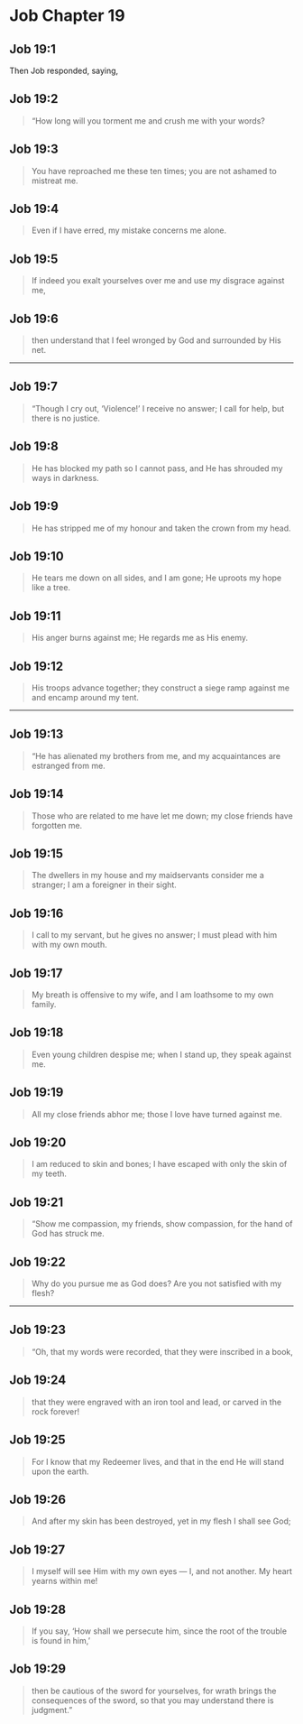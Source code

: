 # Job Chapter 19

## Job 19:1

Then Job responded, saying,

## Job 19:2

> “How long will you torment me
> and crush me with your words?

## Job 19:3

> You have reproached me these ten times;
> you are not ashamed to mistreat me.

## Job 19:4

> Even if I have erred,
> my mistake concerns me alone.

## Job 19:5

> If indeed you exalt yourselves over me
> and use my disgrace against me,

## Job 19:6

> then understand that I feel wronged by God
> and surrounded by His net.

---

## Job 19:7

> “Though I cry out, ‘Violence!’ I receive no answer;
> I call for help, but there is no justice.

## Job 19:8

> He has blocked my path so I cannot pass,
> and He has shrouded my ways in darkness.

## Job 19:9

> He has stripped me of my honour
> and taken the crown from my head.

## Job 19:10

> He tears me down on all sides,
> and I am gone; He uproots my hope like a tree.

## Job 19:11

> His anger burns against me;
> He regards me as His enemy.

## Job 19:12

> His troops advance together;
> they construct a siege ramp against me
> and encamp around my tent.

---

## Job 19:13

> “He has alienated my brothers from me,
> and my acquaintances are estranged from me.

## Job 19:14

> Those who are related to me have let me down;
> my close friends have forgotten me.

## Job 19:15

> The dwellers in my house and my maidservants consider me a stranger;
> I am a foreigner in their sight.

## Job 19:16

> I call to my servant, but he gives no answer;
> I must plead with him with my own mouth.

## Job 19:17

> My breath is offensive to my wife,
> and I am loathsome to my own family.

## Job 19:18

> Even young children despise me;
> when I stand up, they speak against me.

## Job 19:19

> All my close friends abhor me;
> those I love have turned against me.

## Job 19:20

> I am reduced to skin and bones;
> I have escaped with only the skin of my teeth.

## Job 19:21

> “Show me compassion, my friends, show compassion,
> for the hand of God has struck me.

## Job 19:22

> Why do you pursue me as God does?
> Are you not satisfied with my flesh?

---

## Job 19:23

> “Oh, that my words were recorded,
> that they were inscribed in a book,

## Job 19:24

> that they were engraved with an iron tool and lead,
> or carved in the rock forever!

## Job 19:25

> For I know that my Redeemer lives,
> and that in the end He will stand upon the earth.

## Job 19:26

> And after my skin has been destroyed,
> yet in my flesh I shall see God;

## Job 19:27

> I myself will see Him with my own eyes
> — I, and not another.
> My heart yearns within me!

## Job 19:28

> If you say, ‘How shall we persecute him,
> since the root of the trouble is found in him,’

## Job 19:29

> then be cautious of the sword for yourselves,
> for wrath brings the consequences of the sword,
> so that you may understand there is judgment.”
